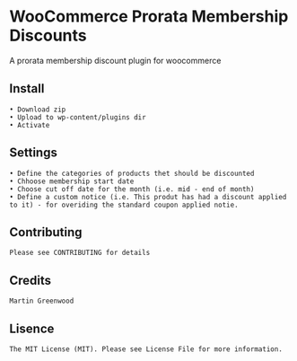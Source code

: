 # WooCommerce Prorata Membership Discounts

A prorata membership discount plugin for woocommerce

## Install

	• Download zip
	• Upload to wp-content/plugins dir
	• Activate

## Settings

	• Define the categories of products thet should be discounted
	• Chhoose membership start date
	• Choose cut off date for the month (i.e. mid - end of month)
	• Define a custom notice (i.e. This produt has had a discount applied to it) - for overiding the standard coupon applied notie.

## Contributing

	Please see CONTRIBUTING for details

## Credits

	Martin Greenwood

## Lisence

	The MIT License (MIT). Please see License File for more information.